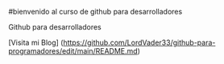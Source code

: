 #bienvenido al curso de github para desarrolladores

Github para desarrolladores

[Visita mi Blog] (https://github.com/LordVader33/github-para-programadores/edit/main/README.md)
